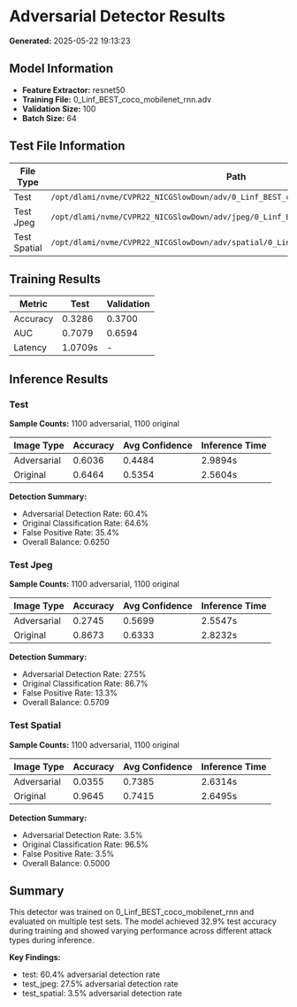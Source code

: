 # Adversarial Detector Results

**Generated:** 2025-05-22 19:13:23

## Model Information

- **Feature Extractor:** resnet50
- **Training File:** 0_Linf_BEST_coco_mobilenet_rnn.adv
- **Validation Size:** 100
- **Batch Size:** 64

## Test File Information

| File Type | Path | Exists | Total Images |
|-----------|------|--------|-------------|
| Test | `/opt/dlami/nvme/CVPR22_NICGSlowDown/adv/0_Linf_BEST_coco_mobilenet_rnn.adv` | ✓ | 2200 |
| Test Jpeg | `/opt/dlami/nvme/CVPR22_NICGSlowDown/adv/jpeg/0_Linf_BEST_coco_mobilenet_rnn.adv` | ✓ | 2200 |
| Test Spatial | `/opt/dlami/nvme/CVPR22_NICGSlowDown/adv/spatial/0_Linf_BEST_coco_mobilenet_rnn.adv` | ✓ | 2200 |

## Training Results

| Metric | Test | Validation |
|--------|------|------------|
| Accuracy | 0.3286 | 0.3700 |
| AUC | 0.7079 | 0.6594 |
| Latency | 1.0709s | - |

## Inference Results

### Test

**Sample Counts:** 1100 adversarial, 1100 original

| Image Type | Accuracy | Avg Confidence | Inference Time |
|------------|----------|----------------|----------------|
| Adversarial | 0.6036 | 0.4484 | 2.9894s |
| Original | 0.6464 | 0.5354 | 2.5604s |

**Detection Summary:**
- Adversarial Detection Rate: 60.4%
- Original Classification Rate: 64.6%
- False Positive Rate: 35.4%
- Overall Balance: 0.6250

### Test Jpeg

**Sample Counts:** 1100 adversarial, 1100 original

| Image Type | Accuracy | Avg Confidence | Inference Time |
|------------|----------|----------------|----------------|
| Adversarial | 0.2745 | 0.5699 | 2.5547s |
| Original | 0.8673 | 0.6333 | 2.8232s |

**Detection Summary:**
- Adversarial Detection Rate: 27.5%
- Original Classification Rate: 86.7%
- False Positive Rate: 13.3%
- Overall Balance: 0.5709

### Test Spatial

**Sample Counts:** 1100 adversarial, 1100 original

| Image Type | Accuracy | Avg Confidence | Inference Time |
|------------|----------|----------------|----------------|
| Adversarial | 0.0355 | 0.7385 | 2.6314s |
| Original | 0.9645 | 0.7415 | 2.6495s |

**Detection Summary:**
- Adversarial Detection Rate: 3.5%
- Original Classification Rate: 96.5%
- False Positive Rate: 3.5%
- Overall Balance: 0.5000

## Summary

This detector was trained on 0_Linf_BEST_coco_mobilenet_rnn and evaluated on multiple test sets. The model achieved 32.9% test accuracy during training and showed varying performance across different attack types during inference.

**Key Findings:**
- test: 60.4% adversarial detection rate
- test_jpeg: 27.5% adversarial detection rate
- test_spatial: 3.5% adversarial detection rate

